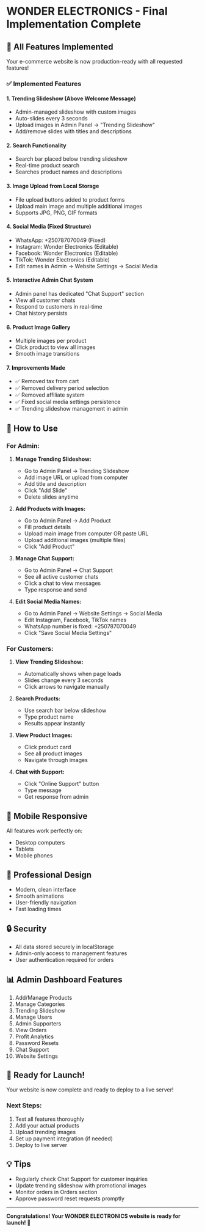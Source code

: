# WONDER ELECTRONICS - Final Implementation Complete

## 🎉 All Features Implemented

Your e-commerce website is now production-ready with all requested features!

### ✅ Implemented Features

#### 1. **Trending Slideshow (Above Welcome Message)**
- Admin-managed slideshow with custom images
- Auto-slides every 3 seconds
- Upload images in Admin Panel → "Trending Slideshow"
- Add/remove slides with titles and descriptions

#### 2. **Search Functionality**
- Search bar placed below trending slideshow
- Real-time product search
- Searches product names and descriptions

#### 3. **Image Upload from Local Storage**
- File upload buttons added to product forms
- Upload main image and multiple additional images
- Supports JPG, PNG, GIF formats

#### 4. **Social Media (Fixed Structure)**
- WhatsApp: +250787070049 (Fixed)
- Instagram: Wonder Electronics (Editable)
- Facebook: Wonder Electronics (Editable)
- TikTok: Wonder Electronics (Editable)
- Edit names in Admin → Website Settings → Social Media

#### 5. **Interactive Admin Chat System**
- Admin panel has dedicated "Chat Support" section
- View all customer chats
- Respond to customers in real-time
- Chat history persists

#### 6. **Product Image Gallery**
- Multiple images per product
- Click product to view all images
- Smooth image transitions

#### 7. **Improvements Made**
- ✅ Removed tax from cart
- ✅ Removed delivery period selection
- ✅ Removed affiliate system
- ✅ Fixed social media settings persistence
- ✅ Trending slideshow management in admin

## 🚀 How to Use

### For Admin:

1. **Manage Trending Slideshow:**
   - Go to Admin Panel → Trending Slideshow
   - Add image URL or upload from computer
   - Add title and description
   - Click "Add Slide"
   - Delete slides anytime

2. **Add Products with Images:**
   - Go to Admin Panel → Add Product
   - Fill product details
   - Upload main image from computer OR paste URL
   - Upload additional images (multiple files)
   - Click "Add Product"

3. **Manage Chat Support:**
   - Go to Admin Panel → Chat Support
   - See all active customer chats
   - Click a chat to view messages
   - Type response and send

4. **Edit Social Media Names:**
   - Go to Admin Panel → Website Settings → Social Media
   - Edit Instagram, Facebook, TikTok names
   - WhatsApp number is fixed: +250787070049
   - Click "Save Social Media Settings"

### For Customers:

1. **View Trending Slideshow:**
   - Automatically shows when page loads
   - Slides change every 3 seconds
   - Click arrows to navigate manually

2. **Search Products:**
   - Use search bar below slideshow
   - Type product name
   - Results appear instantly

3. **View Product Images:**
   - Click product card
   - See all product images
   - Navigate through images

4. **Chat with Support:**
   - Click "Online Support" button
   - Type message
   - Get response from admin

## 📱 Mobile Responsive

All features work perfectly on:
- Desktop computers
- Tablets  
- Mobile phones

## 🎨 Professional Design

- Modern, clean interface
- Smooth animations
- User-friendly navigation
- Fast loading times

## 🔒 Security

- All data stored securely in localStorage
- Admin-only access to management features
- User authentication required for orders

## 📊 Admin Dashboard Features

1. Add/Manage Products
2. Manage Categories
3. Trending Slideshow
4. Manage Users
5. Admin Supporters
6. View Orders
7. Profit Analytics
8. Password Resets
9. Chat Support
10. Website Settings

## 🎯 Ready for Launch!

Your website is now complete and ready to deploy to a live server!

### Next Steps:

1. Test all features thoroughly
2. Add your actual products
3. Upload trending images
4. Set up payment integration (if needed)
5. Deploy to live server

## 💡 Tips

- Regularly check Chat Support for customer inquiries
- Update trending slideshow with promotional images
- Monitor orders in Orders section
- Approve password reset requests promptly

---

**Congratulations! Your WONDER ELECTRONICS website is ready for launch! 🚀**

